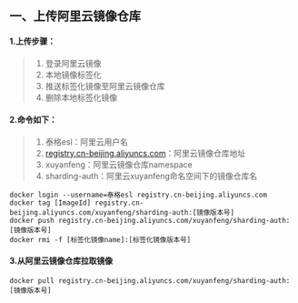 ## 一、上传阿里云镜像仓库

#### 1.上传步骤：

> 1. 登录阿里云镜像
> 2. 本地镜像标签化
> 3. 推送标签化镜像至阿里云镜像仓库
> 4. 删除本地标签化镜像

#### 2.命令如下：

> 1. 泰格esl：阿里云用户名
> 2. [registry.cn-beijing.aliyuncs.com](http://registry.cn-beijing.aliyuncs.com/)：阿里云镜像仓库地址
> 3. xuyanfeng：阿里云镜像仓库namespace
> 4. sharding-auth：阿里云xuyanfeng命名空间下的镜像仓库名

```shell
docker login --username=泰格esl registry.cn-beijing.aliyuncs.com
docker tag [ImageId] registry.cn-beijing.aliyuncs.com/xuyanfeng/sharding-auth:[镜像版本号]
docker push registry.cn-beijing.aliyuncs.com/xuyanfeng/sharding-auth:[镜像版本号]
docker rmi -f [标签化镜像name]:[标签化镜像版本号]
```

#### 3.从阿里云镜像仓库拉取镜像

```shell
docker pull registry.cn-beijing.aliyuncs.com/xuyanfeng/sharding-auth:[镜像版本号]
```

